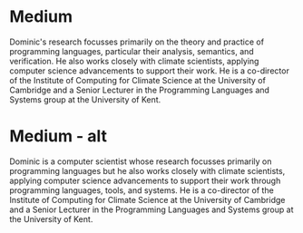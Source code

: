 
# Medium

Dominic's research focusses primarily on the theory and practice of programming languages, particular their analysis, semantics, and verification. He also works closely with climate scientists, applying computer science advancements to support their work. He is a co-director of the Institute of Computing for Climate Science at the University of Cambridge and a Senior Lecturer in the Programming Languages and Systems group at the University of Kent.

# Medium - alt

Dominic is a computer scientist whose research focusses primarily on programming languages but he also works closely with climate scientists, applying computer science advancements to support their work through programming languages, tools, and systems. He is a co-director of the Institute of Computing for Climate Science at the University of Cambridge and a Senior Lecturer in the Programming Languages and Systems group at the University of Kent.
